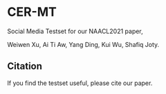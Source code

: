 # CER-MT

Social Media Testset for our NAACL2021 paper,

Weiwen Xu, Ai Ti Aw, Yang Ding, Kui Wu, Shafiq Joty.

## Citation

If you find the testset useful, please cite our paper.
```
```


